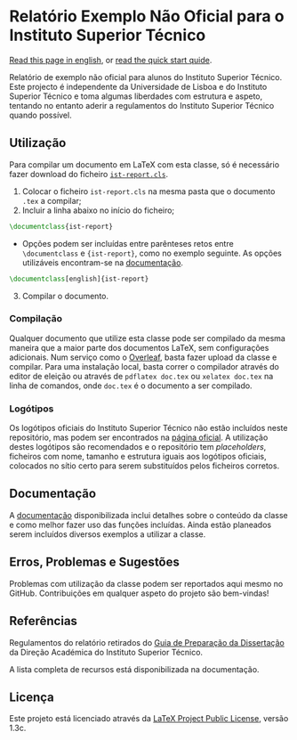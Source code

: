 # Relatório Exemplo Não Oficial para o Instituto Superior Técnico

[Read this page in english](README_EN.md), or [read the quick start quide](doc/README.md).

Relatório de exemplo não oficial para alunos do Instituto Superior Técnico. Este projecto é independente da Universidade de Lisboa e do Instituto Superior Técnico e toma algumas liberdades com estrutura e aspeto, tentando no entanto aderir a regulamentos do Instituto Superior Técnico quando possível.

## Utilização

Para compilar um documento em LaTeX com esta classe, só é necessário fazer download do ficheiro [`ist-report.cls`](./ist-report.cls).
1. Colocar o ficheiro `ist-report.cls` na mesma pasta que o documento `.tex` a compilar;
2. Incluir a linha abaixo no início do ficheiro;
````tex
\documentclass{ist-report}
````
   - Opções podem ser incluídas entre parênteses retos entre `\documentclass` e `{ist-report}`, como no exemplo seguinte. As opções utilizáveis encontram-se na [documentação](doc/).
````tex
\documentclass[english]{ist-report}
````
3. Compilar o documento.

### Compilação

Qualquer documento que utilize esta classe pode ser compilado da mesma maneira que a maior parte dos documentos LaTeX, sem configurações adicionais. Num serviço como o [Overleaf](https://www.overleaf.com/ "Overleaf"), basta fazer upload da classe e compilar. Para uma instalação local, basta correr o compilador através do editor de eleição ou através de `pdflatex doc.tex` ou `xelatex doc.tex` na linha de comandos, onde `doc.tex` é o documento a ser compilado.

### Logótipos

Os logótipos oficiais do Instituto Superior Técnico não estão incluídos neste repositório, mas podem ser encontrados na [página oficial](https://tecnico.ulisboa.pt/pt/sobre-o-tecnico/institucional/logo-e-manual-de-identidade/). A utilização destes logótipos são recomendados e o repositório tem _placeholders_, ficheiros com nome, tamanho e estrutura iguais aos logótipos oficiais, colocados no sítio certo para serem substituídos pelos ficheiros corretos.

## Documentação

A [documentação](doc/) disponibilizada inclui detalhes sobre o conteúdo da classe e como melhor fazer uso das funções incluídas. Ainda estão planeados serem incluídos diversos exemplos a utilizar a classe.

## Erros, Problemas e Sugestões

Problemas com utilização da classe podem ser reportados aqui mesmo no GitHub. Contribuições em qualquer aspeto do projeto são bem-vindas!

## Referências

Regulamentos do relatório retirados do [Guia de Preparação da Dissertação](https://academica.tecnico.ulisboa.pt/files/sites/54/guia-de-preparacao-da-dissertacao-1516.pdf "Guia de Preparação da Dissertação") da Direção Académica do Instituto Superior Técnico.

A lista completa de recursos está disponibilizada na documentação.

## Licença

Este projeto está licenciado através da [LaTeX Project Public License](https://www.latex-project.org/lppl/), versão 1.3c.
